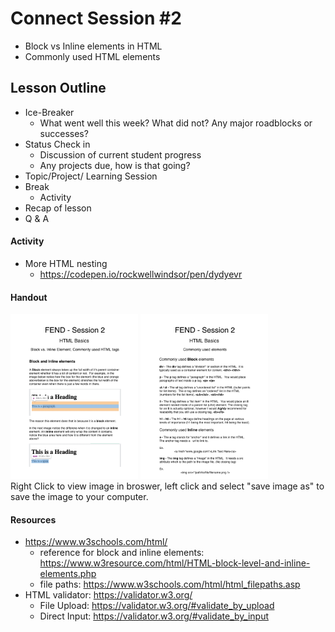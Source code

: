 # Connect Session #2

  * Block vs Inline elements in HTML
  * Commonly used HTML elements

## Lesson Outline

  * Ice-Breaker
    * What went well this week?  What did not?  Any major roadblocks or successes?
  * Status Check in
    * Discussion of current student progress
    * Any projects due, how is that going?
  * Topic/Project/ Learning Session
  * Break
    * Activity
  * Recap of lesson
  * Q & A

#### Activity

  * More HTML nesting
    * https://codepen.io/rockwellwindsor/pen/dydyevr

#### Handout

  <img src="./assets/fend_session_2_handout_1.png" width="204" height="264"/>
  <img src="./assets/fend_session_2_handout_2.png" width="204" height="264"/>
  <figcaption>Right Click to view image in broswer, left click and select "save image as" to save the image to your computer.</figcaption>

#### Resources

  * https://www.w3schools.com/html/
    * reference for block and inline elements: https://www.w3resource.com/html/HTML-block-level-and-inline-elements.php
    * file paths: https://www.w3schools.com/html/html_filepaths.asp
  * HTML validator: https://validator.w3.org/
    * File Upload: https://validator.w3.org/#validate_by_upload
    * Direct Input: https://validator.w3.org/#validate_by_input